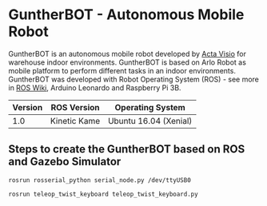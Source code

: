 # GuntherBOT - Autonomous Mobile Robot

GuntherBOT is an autonomous mobile robot developed by [Acta Visio](http://www.acta-visio.com) for warehouse indoor environments. GuntherBOT is based on Arlo Robot as mobile platform to perform different tasks in an indoor environments. GuntherBOT was developed with Robot Operating System (ROS) - see more in [ROS Wiki](https://www.ros.org/), Arduino Leonardo and Raspberry Pi 3B.

Version | ROS Version | Operating System
------------ | ------------- | ------------
1.0 | Kinetic Kame | Ubuntu 16.04 (Xenial)


## Steps to create the GuntherBOT based on ROS and Gazebo Simulator


```
rosrun rosserial_python serial_node.py /dev/ttyUSB0
```

```
rosrun teleop_twist_keyboard teleop_twist_keyboard.py
```